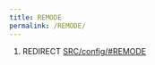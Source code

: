 ```yaml
---
title: REMODE
permalink: /REMODE/
---
```


1.  REDIRECT [SRC/config/\#REMODE](/SRC/config/#REMODE "wikilink")
